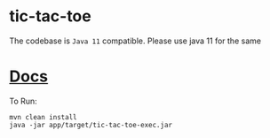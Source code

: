 # tic-tac-toe

The codebase is `Java 11` compatible. Please use java 11 for the same

# [Docs](https://basanthjenuhb.github.io/tic-tac-toe/)

To Run:
```
mvn clean install
java -jar app/target/tic-tac-toe-exec.jar
```
